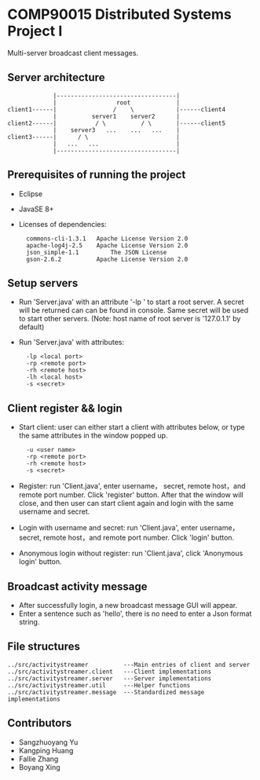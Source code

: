 # COMP90015 Distributed Systems Project I #

Multi-server broadcast client messages.

## Server architecture

                 |----------------------------------|
                 |                 root             |
    client1------|                /    \            |------client4
                 |          server1    server2      |
    client2------|           / \          / \       |------client5
                 |    server3   ...    ...   ...    |
    client3------|      / \                         |
                 |   ...   ...                      |
                 |----------------------------------|

## Prerequisites of running the project

* Eclipse
* JavaSE 8+
* Licenses of dependencies:

        commons-cli-1.3.1	Apache License Version 2.0
        apache-log4j-2.5	Apache License Version 2.0
        json_simple-1.1         The JSON License
        gson-2.6.2	        Apache License Version 2.0

## Setup servers

* Run 'Server.java' with an attribute '-lp <local port number>' to start a root server. A secret will be returned can can be found in console. Same secret will be used to start other servers. (Note: host name of root server is '127.0.1.1' by default)
* Run 'Server.java' with attributes:

        -lp <local port>
        -rp <remote port>
        -rh <remote host>
        -lh <local host>
        -s <secret>

## Client register && login

* Start client: user can either start a client with attributes below, or type the same attributes in the window popped up.

        -u <user name>
        -rp <remote port>
        -rh <remote host>
        -s <secret>

* Register: run 'Client.java', enter username， secret, remote host，and remote port number. Click 'register' button. After that the window will close, and then user can start client again and login with the same username and secret.
* Login with username and secret: run 'Client.java', enter username， secret, remote host，and remote port number. Click 'login' button.
* Anonymous login without register: run 'Client.java', click 'Anonymous login' button.

## Broadcast activity message

* After successfully login, a new broadcast message GUI will appear.
* Enter a sentence such as 'hello', there is no need to enter a Json format string.

## File structures

    ../src/activitystreamer          ---Main entries of client and server
    ../src/activitystreamer.client   ---Client implementations
    ../src/activitystreamer.server   ---Server implementations
    ../src/activitystreamer.util     ---Helper functions
    ../src/activitystreamer.message  ---Standardized message implementations

## Contributors

* Sangzhuoyang Yu
* Kangping Huang
* Fallie Zhang
* Boyang Xing

